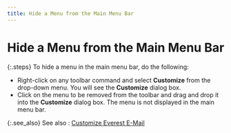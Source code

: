 ```yaml
---
title: Hide a Menu from the Main Menu Bar
---
```


# Hide a Menu from the Main Menu Bar


{:.steps}
To hide a menu in the main menu bar, do the  following:

- Right-click  on any toolbar command and select **Customize**  from the drop-down menu. You will see the **Customize**  dialog box.
- Click on the  menu to be removed from the toolbar and drag and drop it into the **Customize** dialog box. The menu is not  displayed in the main menu bar.



{:.see_also}
See also
: [Customize  Everest E-Mail]({{site.eml_baseurl}}/customize-everest-e-mail/customize_everest_e_mail.html)
